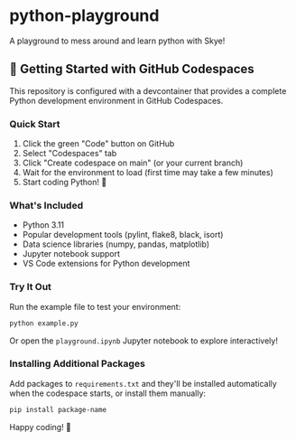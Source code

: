 # python-playground
A playground to mess around and learn python with Skye!

## 🚀 Getting Started with GitHub Codespaces

This repository is configured with a devcontainer that provides a complete Python development environment in GitHub Codespaces.

### Quick Start
1. Click the green "Code" button on GitHub
2. Select "Codespaces" tab
3. Click "Create codespace on main" (or your current branch)
4. Wait for the environment to load (first time may take a few minutes)
5. Start coding Python! 🐍

### What's Included
- Python 3.11
- Popular development tools (pylint, flake8, black, isort)
- Data science libraries (numpy, pandas, matplotlib)
- Jupyter notebook support
- VS Code extensions for Python development

### Try It Out
Run the example file to test your environment:
```bash
python example.py
```

Or open the `playground.ipynb` Jupyter notebook to explore interactively!

### Installing Additional Packages
Add packages to `requirements.txt` and they'll be installed automatically when the codespace starts, or install them manually:
```bash
pip install package-name
```

Happy coding! 🎉
